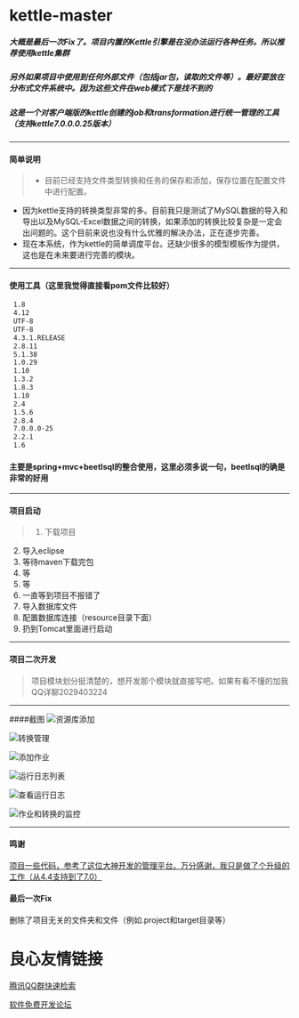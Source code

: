 # kettle-master
##### 大概是最后一次Fix了。项目内置的Kettle引擎是在没办法运行各种任务。所以推荐使用kettle集群
##### 另外如果项目中使用到任何外部文件（包括jar包，读取的文件等）。最好要放在分布式文件系统中。因为这些文件在web模式下是找不到的
##### 这是一个对客户端版的kettle创建的job和transformation进行统一管理的工具（支持kettle7.0.0.0.25版本）

----------

#### 简单说明

> * 目前已经支持文件类型转换和任务的保存和添加，保存位置在配置文件中进行配置。
* 因为kettle支持的转换类型非常的多。目前我只是测试了MySQL数据的导入和导出以及MySQL-Excel数据之间的转换，如果添加的转换比较复杂是一定会出问题的。这个目前来说也没有什么优雅的解决办法，正在逐步完善。
* 现在本系统，作为kettle的简单调度平台。还缺少很多的模型模板作为提供，这也是在未来要进行完善的模块。

----------

#### 使用工具（这里我觉得直接看pom文件比较好）
``` xml
 1.8 
 4.12 
 UTF-8 
 UTF-8 
 4.3.1.RELEASE 
 2.8.11 
 5.1.38 
 1.0.29 
 1.10 
 1.3.2 
 1.8.3 
 1.10 
 2.4 
 1.5.6 
 2.8.4 
 7.0.0.0-25 
 2.2.1 
 1.6 
```
#### 主要是spring+mvc+beetlsql的整合使用，这里必须多说一句，beetlsql的确是非常的好用

----------

#### 项目启动

> 1. 下载项目
2. 导入eclipse
3. 等待maven下载完包
4. 等
5. 等
6. 一直等到项目不报错了
7. 导入数据库文件
8. 配置数据库连接（resource目录下面）
9. 扔到Tomcat里面进行启动

----------

#### 项目二次开发

> 项目模块划分挺清楚的，想开发那个模块就直接写吧。如果有看不懂的加我QQ详聊2029403224

----------

####截图
![资源库添加](https://git.oschina.net/uploads/images/2017/0604/092444_b758f1fd_673473.png "在这里输入图片标题")

![转换管理](https://git.oschina.net/uploads/images/2017/0604/092537_3dacaf57_673473.png "在这里输入图片标题")

![添加作业](https://git.oschina.net/uploads/images/2017/0604/092605_0ce30ec3_673473.png "在这里输入图片标题")

![运行日志列表](https://git.oschina.net/uploads/images/2017/0604/092628_642831f1_673473.png "在这里输入图片标题")

![查看运行日志](https://git.oschina.net/uploads/images/2017/0604/092645_7c09c4ed_673473.png "在这里输入图片标题")

![作业和转换的监控](https://git.oschina.net/uploads/images/2017/0609/133217_28f21aa2_673473.png "在这里输入图片标题")

----------

#### 鸣谢

[项目一些代码，参考了这位大神开发的管理平台。万分感谢，我只是做了个升级的工作（从4.4支持到了7.0）][1]

  [1]: https://github.com/uKettle/kettle


#### 最后一次Fix
删除了项目无关的文件夹和文件（例如.project和target目录等）

 # 良心友情链接

[腾讯QQ群快速检索](http://u.720life.cn/s/8cf73f7c)

[软件免费开发论坛](http://u.720life.cn/s/bbb01dc0)